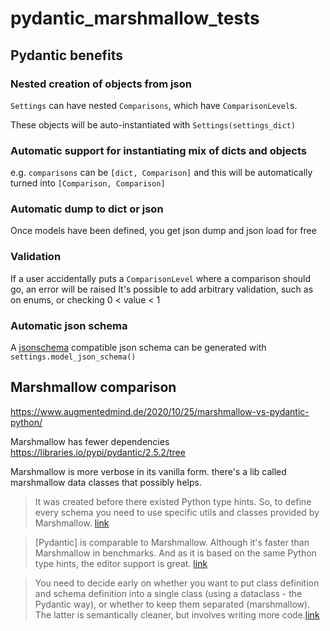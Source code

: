 # pydantic_marshmallow_tests

## Pydantic benefits

### Nested creation of objects from json

`Settings` can have nested `Comparisons`, which have `ComparisonLevel`s.

These objects will be auto-instantiated with `Settings(settings_dict)`

### Automatic support for instantiating mix of dicts and objects

e.g. `comparisons` can be `[dict, Comparison]` and this will be automatically turned into `[Comparison, Comparison]`

### Automatic dump to dict or json

Once models have been defined, you get json dump and json load for free

### Validation

If a user accidentally puts a `ComparisonLevel` where a comparison should go, an error will be raised
It's possible to add arbitrary validation, such as on enums, or checking 0 < value < 1

### Automatic json schema

A [jsonschema](https://json-schema.org/draft/2020-12/release-notes) compatible json schema can be generated with `settings.model_json_schema()`

## Marshmallow comparison

https://www.augmentedmind.de/2020/10/25/marshmallow-vs-pydantic-python/

Marshmallow has fewer dependencies
https://libraries.io/pypi/pydantic/2.5.2/tree

Marshmallow is more verbose in its vanilla form. there's a lib called marshmallow data classes that possibly helps.

> It was created before there existed Python type hints. So, to define every schema you need to use specific utils and classes provided by Marshmallow. [link](https://fastapi.tiangolo.com/tr/alternatives/#marshmallow)

> [Pydantic] is comparable to Marshmallow. Although it's faster than Marshmallow in benchmarks. And as it is based on the same Python type hints, the editor support is great. [link](https://fastapi.tiangolo.com/tr/alternatives/#pydantic)

> You need to decide early on whether you want to put class definition and schema definition into a single class (using a dataclass - the Pydantic way), or whether to keep them separated (marshmallow). The latter is semantically cleaner, but involves writing more code.[link](https://www.augmentedmind.de/2020/10/25/marshmallow-vs-pydantic-python/)
